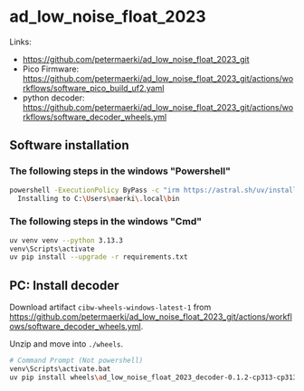 # ad_low_noise_float_2023

Links:
* https://github.com/petermaerki/ad_low_noise_float_2023_git
* Pico Firmware: https://github.com/petermaerki/ad_low_noise_float_2023_git/actions/workflows/software_pico_build_uf2.yaml
* python decoder: https://github.com/petermaerki/ad_low_noise_float_2023_git/actions/workflows/software_decoder_wheels.yml


## Software installation

### The following steps in the windows "Powershell"

```bash
powershell -ExecutionPolicy ByPass -c "irm https://astral.sh/uv/install.ps1 | iex"
  Installing to C:\Users\maerki\.local\bin
```

### The following steps in the windows "Cmd"

```bash
uv venv venv --python 3.13.3
venv\Scripts\activate
uv pip install --upgrade -r requirements.txt
```

## PC: Install decoder

Download artifact `cibw-wheels-windows-latest-1` from https://github.com/petermaerki/ad_low_noise_float_2023_git/actions/workflows/software_decoder_wheels.yml.

Unzip and move into `./wheels`.

```bash
# Command Prompt (Not powershell)
venv\Scripts\activate.bat
uv pip install wheels\ad_low_noise_float_2023_decoder-0.1.2-cp313-cp313-win_amd64.whl
```

